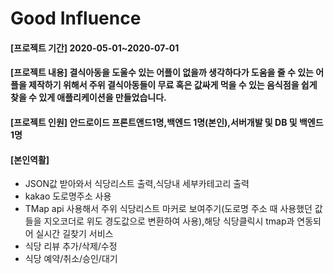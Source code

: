# Good Influence
#### [프로젝트 기간] 2020-05-01~2020-07-01
#### [프로젝트 내용] 결식아동을 도울수 있는 어플이 없을까 생각하다가 도움을 줄 수 있는 어플을 제작하기 위해서 주위 결식아동들이 무료 혹은 값싸게 먹을 수 있는 음식점을 쉽게 찾을 수 있게 애플리케이션을 만들었습니다.  
#### [프로젝트 인원] 안드로이드 프론트앤드1명,백엔드 1명(본인),서버개발 및 DB 및 백엔드 1명
#### [본인역활]
- JSON값 받아와서 식당리스트 출력,식당내 세부카테고리 출력
- kakao 도로명주소 사용
- TMap api 사용해서 주위 식당리스트 마커로 보여주기(도로명 주소 때 사용했던 값들을 지오코더로 위도 경도값으로 변환하여 사용),해당 식당클릭시 tmap과 연동되어 실시간 길찾기 서비스
- 식당 리뷰 추가/삭제/수정
- 식당 예약/취소/승인/대기
